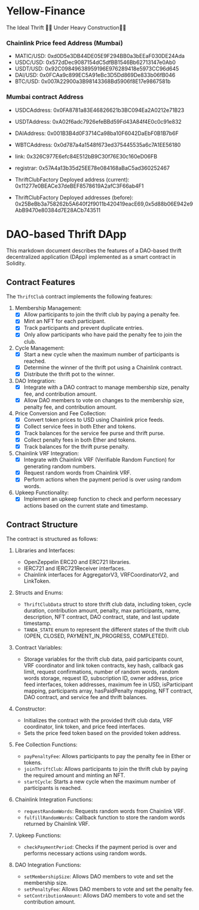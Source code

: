 # Yellow-Finance
The Ideal Thrift
🚧👷 Under Heavy Construction👷🚧

### Chainlink Price feed Address (Mumbai)

- MATIC/USD: 0xd0D5e3DB44DE05E9F294BB0a3bEEaF030DE24Ada
- USDC/USD: 0x572dDec9087154dC5dfBB1546Bb62713147e0Ab0
- USDT/USD: 0x92C09849638959196E976289418e5973CC96d645
- DAI/USD: 0x0FCAa9c899EC5A91eBc3D5Dd869De833b06fB046
- BTC/USD: 0x007A22900a3B98143368Bd5906f8E17e9867581b


### Mumbai contract Address

- USDCAddress: 0x0FA8781a83E46826621b3BC094Ea2A0212e71B23
- USDTAddress: 0xA02f6adc7926efeBBd59Fd43A84f4E0c0c91e832
- DAIAddress: 0x001B3B4d0F3714Ca98ba10F6042DaEbF0B1B7b6F
- WBTCAddress: 0x0d787a4a1548f673ed375445535a6c7A1EE56180

- link: 0x326C977E6efc84E512bB9C30f76E30c160eD06FB
- registrar: 0x57A4a13b35d25EE78e084168aBaC5ad360252467
- ThriftClubFactory Deployed address (current):  0x11277e0BEACe37deBEF8578619A2afC3F66ab4F1
- ThriftClubFactory Deployed addresses (before): 0x25BeBb3a758262b5A640f2f9011b420419eacE69,0x5d88b06E942e9AbB9470e80384d7E28ACb743511

# DAO-based Thrift DApp

This markdown document describes the features of a DAO-based thrift decentralized application (DApp) implemented as a smart contract in Solidity.

## Contract Features

The `ThriftClub` contract implements the following features:

1. Membership Management:
   - [x] Allow participants to join the thrift club by paying a penalty fee.
   - [x] Mint an NFT for each participant.
   - [x] Track participants and prevent duplicate entries.
   - [x] Only allow participants who have paid the penalty fee to join the club.

2. Cycle Management:
   - [x] Start a new cycle when the maximum number of participants is reached.
   - [x] Determine the winner of the thrift pot using a Chainlink contract.
   - [x] Distribute the thrift pot to the winner.

3. DAO Integration:
   - [x] Integrate with a DAO contract to manage membership size, penalty fee, and contribution amount.
   - [x] Allow DAO members to vote on changes to the membership size, penalty fee, and contribution amount.

4. Price Conversion and Fee Collection:
   - [x] Convert token prices to USD using Chainlink price feeds.
   - [x] Collect service fees in both Ether and tokens.
   - [x] Track balances for the service fee purse and thrift purse.
   - [x] Collect penalty fees in both Ether and tokens.
   - [x] Track balances for the thrift purse penalty.

5. Chainlink VRF Integration:
   - [x] Integrate with Chainlink VRF (Verifiable Random Function) for generating random numbers.
   - [x] Request random words from Chainlink VRF.
   - [x] Perform actions when the payment period is over using random words.

6. Upkeep Functionality:
   - [x] Implement an upkeep function to check and perform necessary actions based on the current state and timestamp.

## Contract Structure

The contract is structured as follows:

1. Libraries and Interfaces:
   - OpenZeppelin ERC20 and ERC721 libraries.
   - IERC721 and IERC721Receiver interfaces.
   - Chainlink interfaces for AggregatorV3, VRFCoordinatorV2, and LinkToken.

2. Structs and Enums:
   - `ThriftClubData` struct to store thrift club data, including token, cycle duration, contribution amount, penalty, max participants, name, description, NFT contract, DAO contract, state, and last update timestamp.
   - `TANDA_STATE` enum to represent the different states of the thrift club (OPEN, CLOSED, PAYMENT_IN_PROGRESS, COMPLETED).

3. Contract Variables:
   - Storage variables for the thrift club data, paid participants count, VRF coordinator and link token contracts, key hash, callback gas limit, request confirmations, number of random words, random words storage, request ID, subscription ID, owner address, price feed interfaces, token addresses, maximum fee in USD, isParticipant mapping, participants array, hasPaidPenalty mapping, NFT contract, DAO contract, and service fee and thrift balances.

4. Constructor:
   - Initializes the contract with the provided thrift club data, VRF coordinator, link token, and price feed interfaces.
   - Sets the price feed token based on the provided token address.

5. Fee Collection Functions:
   - `payPenaltyFee`: Allows participants to pay the penalty fee in Ether or tokens.
   - `joinThriftClub`: Allows participants to join the thrift club by paying the required amount and minting an NFT.
   - `startCycle`: Starts a new cycle when the maximum number of participants is reached.

6. Chainlink Integration Functions:
   - `requestRandomWords`: Requests random words from Chainlink VRF.
   - `fulfillRandomWords`: Callback function to store the random words returned by Chainlink VRF.

7. Upkeep Functions:
   - `checkPaymentPeriod`: Checks if the payment period is over and performs necessary actions using random words.

8. DAO Integration Functions:
   - `setMembershipSize`: Allows DAO members to vote and set the membership size.
   - `setPenaltyFee`: Allows DAO members to vote and set the penalty fee.
   - `setContributionAmount`: Allows DAO members to vote and set the contribution amount.
